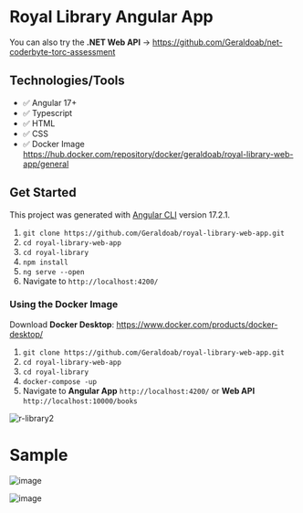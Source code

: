 # Royal Library Angular App

You can also try the **.NET Web API** -> https://github.com/Geraldoab/net-coderbyte-torc-assessment

## Technologies/Tools

- :white_check_mark: Angular 17+
- :white_check_mark: Typescript
- :white_check_mark: HTML
- :white_check_mark: CSS
- :white_check_mark: Docker Image https://hub.docker.com/repository/docker/geraldoab/royal-library-web-app/general

## Get Started

This project was generated with [Angular CLI](https://github.com/angular/angular-cli) version 17.2.1.

1) ```git clone https://github.com/Geraldoab/royal-library-web-app.git```
2) ```cd royal-library-web-app```
3) ```cd royal-library```
4) ```npm install```
5) ```ng serve --open```
6) Navigate to ```http://localhost:4200/```

### Using the Docker Image

Download **Docker Desktop**: https://www.docker.com/products/docker-desktop/

1) ```git clone https://github.com/Geraldoab/royal-library-web-app.git```
2) ```cd royal-library-web-app```
3) ```cd royal-library```
4) ```docker-compose -up```
5) Navigate to **Angular App** ```http://localhost:4200/``` or **Web API** ```http://localhost:10000/books```

![r-library2](https://github.com/Geraldoab/royal-library-web-app/assets/3846304/cd9b0d51-c7ce-48a2-9b10-bb1d7d046d1c)

# Sample
![image](https://github.com/Geraldoab/royal-library-web-app/assets/3846304/1e28cc67-a4c7-41ac-94ae-36ce0e71b2af)

![image](https://github.com/Geraldoab/royal-library-web-app/assets/3846304/aac55c9c-e579-44ba-862b-74629f2edb6a)



